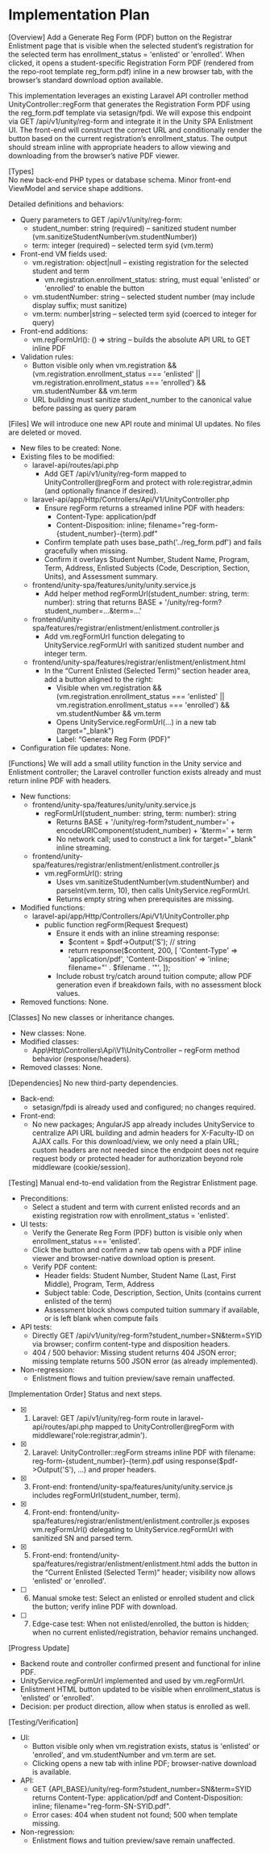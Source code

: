 # Implementation Plan

[Overview]
Add a Generate Reg Form (PDF) button on the Registrar Enlistment page that is visible when the selected student’s registration for the selected term has enrollment_status = 'enlisted' or 'enrolled'. When clicked, it opens a student-specific Registration Form PDF (rendered from the repo-root template reg_form.pdf) inline in a new browser tab, with the browser’s standard download option available.

This implementation leverages an existing Laravel API controller method UnityController::regForm that generates the Registration Form PDF using the reg_form.pdf template via setasign/fpdi. We will expose this endpoint via GET /api/v1/unity/reg-form and integrate it in the Unity SPA Enlistment UI. The front-end will construct the correct URL and conditionally render the button based on the current registration’s enrollment_status. The output should stream inline with appropriate headers to allow viewing and downloading from the browser’s native PDF viewer.

[Types]  
No new back-end PHP types or database schema. Minor front-end ViewModel and service shape additions.

Detailed definitions and behaviors:
- Query parameters to GET /api/v1/unity/reg-form:
  - student_number: string (required) – sanitized student number (vm.sanitizeStudentNumber(vm.studentNumber))
  - term: integer (required) – selected term syid (vm.term)
- Front-end VM fields used:
  - vm.registration: object|null – existing registration for the selected student and term
    - vm.registration.enrollment_status: string, must equal 'enlisted' or 'enrolled' to enable the button
  - vm.studentNumber: string – selected student number (may include display suffix; must sanitize)
  - vm.term: number|string – selected term syid (coerced to integer for query)
- Front-end additions:
  - vm.regFormUrl(): () => string – builds the absolute API URL to GET inline PDF
- Validation rules:
  - Button visible only when vm.registration && (vm.registration.enrollment_status === 'enlisted' || vm.registration.enrollment_status === 'enrolled') && vm.studentNumber && vm.term
  - URL building must sanitize student_number to the canonical value before passing as query param

[Files]
We will introduce one new API route and minimal UI updates. No files are deleted or moved.

- New files to be created: None.
- Existing files to be modified:
  - laravel-api/routes/api.php
    - Add GET /api/v1/unity/reg-form mapped to UnityController@regForm and protect with role:registrar,admin (and optionally finance if desired).
  - laravel-api/app/Http/Controllers/Api/V1/UnityController.php
    - Ensure regForm returns a streamed inline PDF with headers:
      - Content-Type: application/pdf
      - Content-Disposition: inline; filename="reg-form-{student_number}-{term}.pdf"
    - Confirm template path uses base_path('../reg_form.pdf') and fails gracefully when missing.
    - Confirm it overlays Student Number, Student Name, Program, Term, Address, Enlisted Subjects (Code, Description, Section, Units), and Assessment summary.
  - frontend/unity-spa/features/unity/unity.service.js
    - Add helper method regFormUrl(student_number: string, term: number): string that returns BASE + '/unity/reg-form?student_number=...&term=...'
  - frontend/unity-spa/features/registrar/enlistment/enlistment.controller.js
    - Add vm.regFormUrl function delegating to UnityService.regFormUrl with sanitized student number and integer term.
  - frontend/unity-spa/features/registrar/enlistment/enlistment.html
    - In the “Current Enlisted (Selected Term)” section header area, add a button aligned to the right:
      - Visible when vm.registration && (vm.registration.enrollment_status === 'enlisted' || vm.registration.enrollment_status === 'enrolled') && vm.studentNumber && vm.term
      - Opens UnityService.regFormUrl(...) in a new tab (target="_blank")
      - Label: “Generate Reg Form (PDF)”
- Configuration file updates: None.

[Functions]
We will add a small utility function in the Unity service and Enlistment controller; the Laravel controller function exists already and must return inline PDF with headers.

- New functions:
  - frontend/unity-spa/features/unity/unity.service.js
    - regFormUrl(student_number: string, term: number): string
      - Returns BASE + '/unity/reg-form?student_number=' + encodeURIComponent(student_number) + '&term=' + term
      - No network call; used to construct a link for target="_blank" inline streaming.
  - frontend/unity-spa/features/registrar/enlistment/enlistment.controller.js
    - vm.regFormUrl(): string
      - Uses vm.sanitizeStudentNumber(vm.studentNumber) and parseInt(vm.term, 10), then calls UnityService.regFormUrl.
      - Returns empty string when prerequisites are missing.
- Modified functions:
  - laravel-api/app/Http/Controllers/Api/V1/UnityController.php
    - public function regForm(Request $request)
      - Ensure it ends with an inline streaming response:
        - $content = $pdf->Output('S'); // string
        - return response($content, 200, [
            'Content-Type' => 'application/pdf',
            'Content-Disposition' => 'inline; filename="' . $filename . '"',
          ]);
      - Include robust try/catch around tuition compute; allow PDF generation even if breakdown fails, with no assessment block values.
- Removed functions: None.

[Classes]
No new classes or inheritance changes.

- New classes: None.
- Modified classes:
  - App\Http\Controllers\Api\V1\UnityController – regForm method behavior (response/headers).
- Removed classes: None.

[Dependencies]
No new third-party dependencies.

- Back-end:
  - setasign/fpdi is already used and configured; no changes required.
- Front-end:
  - No new packages; AngularJS app already includes UnityService to centralize API URL building and admin headers for X-Faculty-ID on AJAX calls. For this download/view, we only need a plain URL; custom headers are not needed since the endpoint does not require request body or protected header for authorization beyond role middleware (cookie/session).

[Testing]
Manual end-to-end validation from the Registrar Enlistment page.

- Preconditions:
  - Select a student and term with current enlisted records and an existing registration row with enrollment_status = 'enlisted'.
- UI tests:
  - Verify the Generate Reg Form (PDF) button is visible only when enrollment_status === 'enlisted'.
  - Click the button and confirm a new tab opens with a PDF inline viewer and browser-native download option is present.
  - Verify PDF content:
    - Header fields: Student Number, Student Name (Last, First Middle), Program, Term, Address
    - Subject table: Code, Description, Section, Units (contains current enlisted of the term)
    - Assessment block shows computed tuition summary if available, or is left blank when compute fails
- API tests:
  - Directly GET /api/v1/unity/reg-form?student_number=SN&term=SYID via browser; confirm content-type and disposition headers.
  - 404 / 500 behavior: Missing student returns 404 JSON error; missing template returns 500 JSON error (as already implemented).
- Non-regression:
  - Enlistment flows and tuition preview/save remain unaffected.

[Implementation Order]
Status and next steps.

- [x] 1. Laravel: GET /api/v1/unity/reg-form route in laravel-api/routes/api.php mapped to UnityController@regForm with middleware('role:registrar,admin').
- [x] 2. Laravel: UnityController::regForm streams inline PDF with filename: reg-form-{student_number}-{term}.pdf using response($pdf->Output('S'), ...) and proper headers.
- [x] 3. Front-end: frontend/unity-spa/features/unity/unity.service.js includes regFormUrl(student_number, term).
- [x] 4. Front-end: frontend/unity-spa/features/registrar/enlistment/enlistment.controller.js exposes vm.regFormUrl() delegating to UnityService.regFormUrl with sanitized SN and parsed term.
- [x] 5. Front-end: frontend/unity-spa/features/registrar/enlistment/enlistment.html adds the button in the “Current Enlisted (Selected Term)” header; visibility now allows 'enlisted' or 'enrolled'.
- [ ] 6. Manual smoke test: Select an enlisted or enrolled student and click the button; verify inline PDF with download.
- [ ] 7. Edge-case test: When not enlisted/enrolled, the button is hidden; when no current enlisted/registration, behavior remains unchanged.

[Progress Update]
- Backend route and controller confirmed present and functional for inline PDF.
- UnityService.regFormUrl implemented and used by vm.regFormUrl.
- Enlistment HTML button updated to be visible when enrollment_status is 'enlisted' or 'enrolled'.
- Decision: per product direction, allow when status is enrolled as well.

[Testing/Verification]
- UI:
  - Button visible only when vm.registration exists, status is 'enlisted' or 'enrolled', and vm.studentNumber and vm.term are set.
  - Clicking opens a new tab with inline PDF; browser-native download is available.
- API:
  - GET {API_BASE}/unity/reg-form?student_number=SN&amp;term=SYID returns Content-Type: application/pdf and Content-Disposition: inline; filename="reg-form-SN-SYID.pdf".
  - Error cases: 404 when student not found; 500 when template missing.
- Non-regression:
  - Enlistment flows and tuition preview/save remain unaffected.
